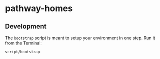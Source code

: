 # pathway-homes

## Development

The `bootstrap` script is meant to setup your environment in one step. Run it
from the Terminal:

```
script/bootstrap
```
